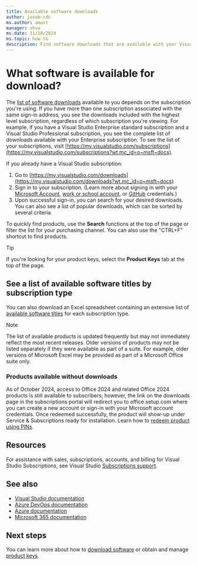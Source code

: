 ```yaml
---
title: Available software downloads
author: joseb-rdc
ms.author: amast
manager: shve
ms.date: 11/18/2024
ms.topic: how-to
description: Find software downloads that are available with your Visual Studio subscription, including searching by software title by subscription type.
---
```


# What software is available for download?

The [list of software downloads](https://aka.ms/vss_products_list) available to you depends on the subscription you're using. If you have more than one subscription associated with the same sign-in address, you see the downloads included with the highest level subscription, regardless of which subscription you're viewing. For example, if you have a Visual Studio Enterprise standard subscription and a Visual Studio Professional subscription, you see the complete list of downloads available with your Enterprise subscription. To see the list of your subscriptions, visit [https://my.visualstudio.com/subscriptions](https://my.visualstudio.com/subscriptions?wt.mc_id=o~msft~docs).

If you already have a Visual Studio subscription:
1. Go to [https://my.visualstudio.com/downloads](https://my.visualstudio.com/downloads?wt.mc_id=o~msft~docs)
2. Sign in to your subscription. (Learn more about signing in with your [Microsoft Account](sign-in-msa.md), [work or school account](sign-in-work.md), or [GitHub](sign-in-github.md) credentials.)
3. Upon successful sign-in, you can search for your desired downloads. You can also see a list of popular downloads, which can be sorted by several criteria.

To quickly find products, use the **Search** functions at the top of the page or filter the list for your purchasing channel. You can also use the "CTRL+F" shortcut to find products.  

> [!TIP]
> If you're looking for your product keys, select the **Product Keys** tab at the top of the page.

## See a list of available software titles by subscription type

You can also download an Excel spreadsheet containing an extensive list of [available software titles](https://aka.ms/vss_products_list) for each subscription type.

> [!NOTE]
> The list of available products is updated frequently but may not immediately reflect the most recent releases. Older versions of products may not be listed separately if they were available as part of a suite. For example, older versions of Microsoft Excel may be provided as part of a Microsoft Office suite only.

### Products available without downloads

As of October 2024, access to Office 2024 and related Office 2024 products is still available to subscribers; however, the link on the downloads page in the subscriptions portal will redirect you to office.setup.com where you can create a new account or sign-in with your Microsoft account credentials. Once redeemed successfully, the product will show-up under Service & Subscriptions ready for installation. Learn how to [redeem product using PINs](https://support.microsoft.com/office/get-help-with-setup-office-com-6e1bc8e8-9e8e-4cce-8b9d-80dcbe17f253).

## Resources

For assistance with sales, subscriptions, accounts, and billing for Visual Studio Subscriptions, see Visual Studio [Subscriptions support](https://aka.ms/vssubscriberhelp). 

## See also

+ [Visual Studio documentation](/visualstudio/)
+ [Azure DevOps documentation](/azure/devops/)
+ [Azure documentation](/azure/)
+ [Microsoft 365 documentation](/microsoft-365/)

## Next steps

You can learn more about how to [download software](download-software.md) or obtain and manage [product keys](product-keys.md).
